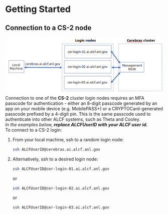 <!---# Connecting to a CS-2 node--->
# Getting Started

## Connection to a CS-2 node

<!---These instructions presume that you have completed steps 1 and 2 on ALCFs
<a href="https://www.alcf.anl.gov/support-center/get-started">Get Started - Follow these steps to get your research project up and running on ALCF computing resources</a>--->

![Cerebras Wafer-Scale Cluster connection diagram](files/Cerebras_Wafer-Scale_Cluster_login_diagram.png)
Connection to one of the **CS-2** cluster login nodes requires an MFA passcode for authentication - either an 8-digit passcode generated by an app on your mobile device (e.g. MobilePASS+) or a CRYPTOCard-generated passcode prefixed by a 4-digit pin. This is the same passcode used to authenticate into other ALCF systems, such as Theta and Cooley.<br>
*In the examples below, <strong>replace ALCFUserID with your ALCF user id.</strong>*<br>
To connect to a CS-2 login:<br>

1. From your local machine, ssh to a random login node:
    ```bash
    ssh ALCFUserID@cerebras.ai.alcf.anl.gov
    ```
2. Alternatively, ssh to a desired login node:
    ```bash
    ssh ALCFUserID@cer-login-01.ai.alcf.anl.gov
    ```
    or
    ```bash
    ssh ALCFUserID@cer-login-02.ai.alcf.anl.gov
    ```
    or
    ```bash
    ssh ALCFUserID@cer-login-03.ai.alcf.anl.gov
    ```

